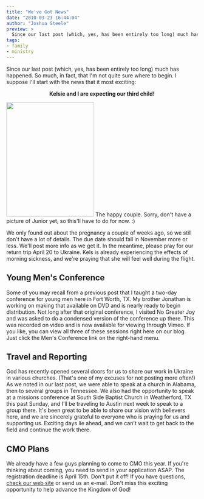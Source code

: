 ```yaml
---
title: "We've Got News"
date: "2010-03-23 16:44:04"
author: "Joshua Steele"
preview: >
  Since our last post (which, yes, has been entirely too long) much has happened. So much, in fact, that I'm not quite sure where to begin. I suppose I'll start with the news that it most exciting:
tags:
- family
- ministry
---
```


Since our last post (which, yes, has been entirely too long) much has happened. So much, in fact, that I'm not quite sure where to begin. I suppose I'll start with the news that it most exciting:

<p style="text-align: center;"><strong>Kelsie and I are expecting our third child!</strong></p>

<a href="//d21yo20tm8bmc2.cloudfront.net/2010/03/DSC_8448_fb.jpg"><img class="size-medium wp-image-962" title="DSC_8448_fb" src="//d21yo20tm8bmc2.cloudfront.net/2010/03/DSC_8448_fb-231x300.jpg" alt="" width="231" height="300" /></a>
The happy couple. Sorry, don't have a picture of Junior yet, so this'll have to do for now. :)

We only found out about the pregnancy a couple of weeks ago, so we still don't have a lot of details. The due date should fall in November more or less. We'll post more info as we get it. In the meantime, please pray for our return trip April 20 to Ukraine. Kels is already experiencing the effects of morning sickness, and we're praying that she will feel well during the flight.

## Young Men's Conference

Some of you may recall from a previous post that I taught a two-day conference for young men here in Fort Worth, TX. My brother Jonathan is working on making that available on DVD and is nearly ready to begin distribution. Not long after that original conference, I visited No Greater Joy and was asked to do a condensed version of the conference up there. This was recorded on video and is now available for viewing through Vimeo. If you like, you can view all three of these sessions right here on our blog. Just click the <nuxt-link to="/blog/2010-02-08-young-mens-conference/">Men's Conference link</nuxt-link> on the right-hand menu.

## Travel and Reporting

God has recently opened several doors for us to share our work in Ukraine in various churches. (That's one of my excuses for not posting more often!) As we noted in our last post, we were able to speak at a church in Alabama, then to several groups in Tennessee. We also had the opportunity to speak at a missions conference at South Side Baptist Church in Weatherford, TX this past Sunday, and I'll be traveling to Austin next week to speak to a group there. It's been great to be able to share our vision with believers here, and we are sincerely grateful to everyone who is praying for us and supporting us. Exciting days lie ahead, and we can't wait to get back to the field and continue the work there.

## CMO Plans

We already have a few guys planning to come to CMO this year. If you're thinking about coming, you need to send in your application ASAP. The registration deadline is April 15th. Don't put it off! If you have questions, <a href="http://www.euroteamoutreach.org/cmo" target="_blank">check our web site</a> or <nuxt-link to="/contact/">send us an e-mail</nuxt-link>. Don't miss this exciting opportunity to help advance the Kingdom of God!
